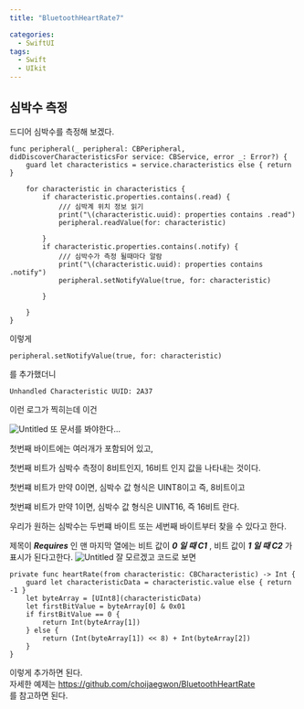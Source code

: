 ```yaml
---
title: "BluetoothHeartRate7"

categories:
  - SwiftUI
tags:
  - Swift 
  - UIkit
---
```

## 심박수 측정
드디어 심박수를 측정해 보겠다.
~~~
func peripheral(_ peripheral: CBPeripheral, didDiscoverCharacteristicsFor service: CBService, error _: Error?) {
    guard let characteristics = service.characteristics else { return }

    for characteristic in characteristics {
        if characteristic.properties.contains(.read) {
            /// 심박계 위치 정보 읽기
            print("\(characteristic.uuid): properties contains .read")
            peripheral.readValue(for: characteristic)

        }
        if characteristic.properties.contains(.notify) {
            /// 심박수가 측정 될때마다 알람
            print("\(characteristic.uuid): properties contains .notify")
            peripheral.setNotifyValue(true, for: characteristic)

        }

    }
}
~~~
이렇게
~~~
peripheral.setNotifyValue(true, for: characteristic)
~~~
를 추가했더니
~~~
Unhandled Characteristic UUID: 2A37
~~~
이런 로그가 찍히는데 이건

![Untitled](https://user-images.githubusercontent.com/68246962/232306631-ffa5cf4a-a6e6-4cf6-9084-b46fec5c7821.png)
또 문서를 봐야한다…

첫번째 바이트에는 여러개가 포함되어 있고,

첫번째 비트가 심박수 측정이 8비트인지, 16비트 인지 값을 나타내는 것이다.

첫번쨰 비트가 만약 0이면, 심박수 값 형식은 UINT8이고 즉, 8비트이고

첫번쨰 비트가 만약 1이면, 심박수 값 형식은 UINT16, 즉 16비트 란다.

우리가 원하는 심박수는 두번쨰 바이트 또는 세번째 바이트부터 찾을 수 있다고 한다.

제목이 ***Requires*** 인 맨 마지막 열에는 비트 값이 ***0 일 때 C1*** , 비트 값이 ***1 일 때 C2*** 가 표시가 된다고한다.
![Untitled](https://user-images.githubusercontent.com/68246962/232306715-efddb661-954f-420e-b349-ab05604db398.png)
잘 모르겠고 코드로 보면
~~~
private func heartRate(from characteristic: CBCharacteristic) -> Int {
    guard let characteristicData = characteristic.value else { return -1 }
    let byteArray = [UInt8](characteristicData)
    let firstBitValue = byteArray[0] & 0x01
    if firstBitValue == 0 {
        return Int(byteArray[1])
    } else {
        return (Int(byteArray[1]) << 8) + Int(byteArray[2])
    }
}
~~~
이렇게 추가하면 된다.  
자세한 예제는
https://github.com/choijaegwon/BluetoothHeartRate  
를 참고하면 된다.  
